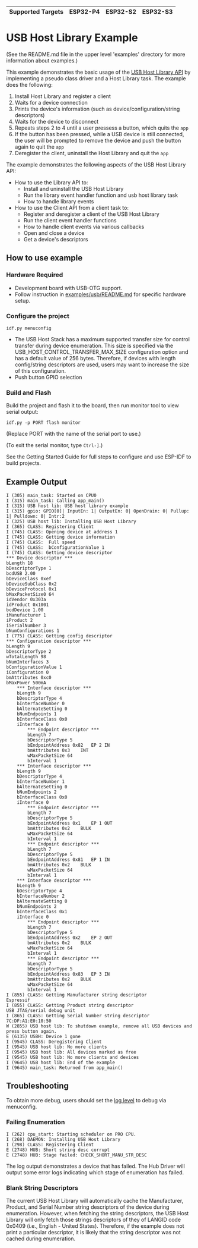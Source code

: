| Supported Targets | ESP32-P4 | ESP32-S2 | ESP32-S3 |
| ----------------- | -------- | -------- | -------- |

# USB Host Library Example

(See the README.md file in the upper level 'examples' directory for more information about examples.)

This example demonstrates the basic usage of the [USB Host Library API](https://docs.espressif.com/projects/esp-idf/en/latest/esp32s2/api-reference/peripherals/usb_host.html) by implementing a pseudo class driver and a Host Library task. The example does the following:

1. Install Host Library and register a client
2. Waits for a device connection
3. Prints the device's information (such as device/configuration/string descriptors)
4. Waits for the device to disconnect
5. Repeats steps 2 to 4 until a user pressess a button, which quits the `app`
6. If the button has been pressed, while a USB device is still connected, the user will be prompted to remove the device and push the button again to quit the `app`
7. Deregister the client, uninstall the Host Library and quit the `app`

The example demonstrates the following aspects of the USB Host Library API:

- How to use the Library API to:
    - Install and uninstall the USB Host Library
    - Run the library event handler function and usb host library task
    - How to handle library events
- How to use the Client API from a client task to:
    - Register and deregister a client of the USB Host Library
    - Run the client event handler functions
    - How to handle client events via various callbacks
    - Open and close a device
    - Get a device's descriptors

## How to use example

### Hardware Required

* Development board with USB-OTG support.
* Follow instruction in [examples/usb/README.md](../../README.md) for specific hardware setup.

### Configure the project

```
idf.py menuconfig
```

* The USB Host Stack has a maximum supported transfer size for control transfer during device enumeration. This size is specified via the USB_HOST_CONTROL_TRANSFER_MAX_SIZE configuration option and has a default value of 256 bytes. Therefore, if devices with length config/string descriptors are used, users may want to increase the size of this configuration.
* Push button GPIO selection

### Build and Flash

Build the project and flash it to the board, then run monitor tool to view serial output:

```
idf.py -p PORT flash monitor
```

(Replace PORT with the name of the serial port to use.)

(To exit the serial monitor, type ``Ctrl-]``.)

See the Getting Started Guide for full steps to configure and use ESP-IDF to build projects.

## Example Output

```
I (305) main_task: Started on CPU0
I (315) main_task: Calling app_main()
I (315) USB host lib: USB host library example
I (315) gpio: GPIO[0]| InputEn: 1| OutputEn: 0| OpenDrain: 0| Pullup: 1| Pulldown: 0| Intr:2
I (325) USB host lib: Installing USB Host Library
I (365) CLASS: Registering Client
I (745) CLASS: Opening device at address 1
I (745) CLASS: Getting device information
I (745) CLASS: 	Full speed
I (745) CLASS: 	bConfigurationValue 1
I (745) CLASS: Getting device descriptor
*** Device descriptor ***
bLength 18
bDescriptorType 1
bcdUSB 2.00
bDeviceClass 0xef
bDeviceSubClass 0x2
bDeviceProtocol 0x1
bMaxPacketSize0 64
idVendor 0x303a
idProduct 0x1001
bcdDevice 1.00
iManufacturer 1
iProduct 2
iSerialNumber 3
bNumConfigurations 1
I (775) CLASS: Getting config descriptor
*** Configuration descriptor ***
bLength 9
bDescriptorType 2
wTotalLength 98
bNumInterfaces 3
bConfigurationValue 1
iConfiguration 0
bmAttributes 0xc0
bMaxPower 500mA
	*** Interface descriptor ***
	bLength 9
	bDescriptorType 4
	bInterfaceNumber 0
	bAlternateSetting 0
	bNumEndpoints 1
	bInterfaceClass 0x0
	iInterface 0
		*** Endpoint descriptor ***
		bLength 7
		bDescriptorType 5
		bEndpointAddress 0x82	EP 2 IN
		bmAttributes 0x3	INT
		wMaxPacketSize 64
		bInterval 1
	*** Interface descriptor ***
	bLength 9
	bDescriptorType 4
	bInterfaceNumber 1
	bAlternateSetting 0
	bNumEndpoints 2
	bInterfaceClass 0x0
	iInterface 0
		*** Endpoint descriptor ***
		bLength 7
		bDescriptorType 5
		bEndpointAddress 0x1	EP 1 OUT
		bmAttributes 0x2	BULK
		wMaxPacketSize 64
		bInterval 1
		*** Endpoint descriptor ***
		bLength 7
		bDescriptorType 5
		bEndpointAddress 0x81	EP 1 IN
		bmAttributes 0x2	BULK
		wMaxPacketSize 64
		bInterval 1
	*** Interface descriptor ***
	bLength 9
	bDescriptorType 4
	bInterfaceNumber 2
	bAlternateSetting 0
	bNumEndpoints 2
	bInterfaceClass 0x1
	iInterface 0
		*** Endpoint descriptor ***
		bLength 7
		bDescriptorType 5
		bEndpointAddress 0x2	EP 2 OUT
		bmAttributes 0x2	BULK
		wMaxPacketSize 64
		bInterval 1
		*** Endpoint descriptor ***
		bLength 7
		bDescriptorType 5
		bEndpointAddress 0x83	EP 3 IN
		bmAttributes 0x2	BULK
		wMaxPacketSize 64
		bInterval 1
I (855) CLASS: Getting Manufacturer string descriptor
Espressif
I (855) CLASS: Getting Product string descriptor
USB JTAG/serial debug unit
I (865) CLASS: Getting Serial Number string descriptor
7C:DF:A1:E0:10:50
W (2855) USB host lib: To shutdown example, remove all USB devices and press button again.
E (6135) USBH: Device 1 gone
I (9545) CLASS: Deregistering Client
I (9545) USB host lib: No more clients
I (9545) USB host lib: All devices marked as free
I (9545) USB host lib: No more clients and devices
I (9645) USB host lib: End of the example
I (9645) main_task: Returned from app_main()
```

## Troubleshooting

To obtain more debug, users should set the [log level](https://docs.espressif.com/projects/esp-idf/en/latest/esp32s2/api-reference/system/log.html) to debug via menuconfig.

### Failing Enumeration

```
I (262) cpu_start: Starting scheduler on PRO CPU.
I (268) DAEMON: Installing USB Host Library
I (298) CLASS: Registering Client
E (2748) HUB: Short string desc corrupt
E (2748) HUB: Stage failed: CHECK_SHORT_MANU_STR_DESC
```

The log output demonstrates a device that has failed. The Hub Driver will output some error logs indicating which stage of enumeration has failed.

### Blank String Descriptors

The current USB Host Library will automatically cache the Manufacturer, Product, and Serial Number string descriptors of the device during enumeration. However, when fetching the string descriptors, the USB Host Library will only fetch those strings descriptors of they of LANGID code 0x0409 (i.e., English - United States). Therefore, if the example does not print a particular descriptor, it is likely that the string descriptor was not cached during enumeration.

